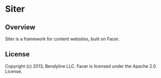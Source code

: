 # Siter

## Overview

Siter is a framework for content websites, built on Facer.

## License

Copyright (c) 2013, Bendyline LLC. Facer is licensed under the Apache 2.0 License.